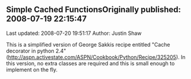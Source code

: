 ## Simple Cached FunctionsOriginally published: 2008-07-19 22:15:47 
Last updated: 2008-07-20 19:51:17 
Author: Justin Shaw 
 
This is a simplified version of George Sakkis recipe entitled "Cache decorator in python 2.4" (http://aspn.activestate.com/ASPN/Cookbook/Python/Recipe/325205).  In this version, no extra classes are required and this is small enough to implement on the fly.